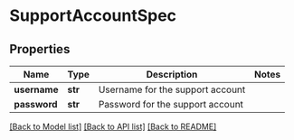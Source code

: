 # SupportAccountSpec

## Properties
Name | Type | Description | Notes
------------ | ------------- | ------------- | -------------
**username** | **str** | Username for the support account | 
**password** | **str** | Password for the support account | 

[[Back to Model list]](../README.md#documentation-for-models) [[Back to API list]](../README.md#documentation-for-api-endpoints) [[Back to README]](../README.md)


